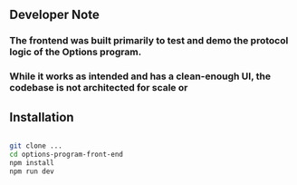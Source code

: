 ## Developer Note
### The frontend was built primarily to test and demo the protocol logic of the Options program. 
### While it works as intended and has a clean-enough UI, the codebase is not architected for scale or

## Installation
```bash

git clone ...
cd options-program-front-end
npm install
npm run dev
```